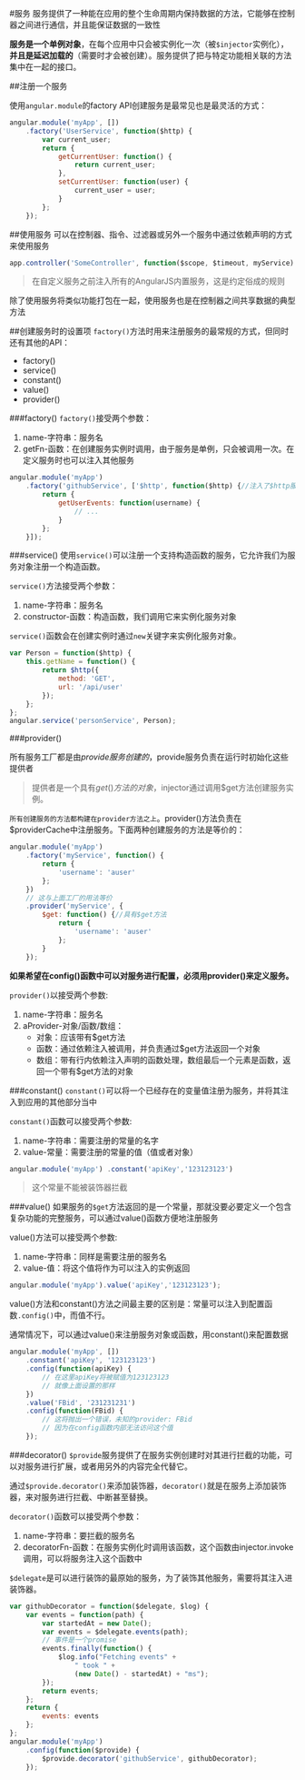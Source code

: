 #服务
服务提供了一种能在应用的整个生命周期内保持数据的方法，它能够在控制器之间进行通信，并且能保证数据的一致性

**服务是一个单例对象**，在每个应用中只会被实例化一次（被`$injector`实例化），**并且是延迟加载的**（需要时才会被创建）。服务提供了把与特定功能相关联的方法集中在一起的接口。

##注册一个服务

使用`angular.module`的factory API创建服务是最常见也是最灵活的方式：

```javascript
angular.module('myApp', [])
    .factory('UserService', function($http) {
        var current_user;
        return {
            getCurrentUser: function() {
                return current_user;
            },
            setCurrentUser: function(user) {
                current_user = user;
            }
        };
    });
```

##使用服务
可以在控制器、指令、过滤器或另外一个服务中通过依赖声明的方式来使用服务

```javascript
app.controller('SomeController', function($scope, $timeout, myService) {});
```

> 在自定义服务之前注入所有的AngularJS内置服务，这是约定俗成的规则

除了使用服务将类似功能打包在一起，使用服务也是在控制器之间共享数据的典型方法


##创建服务时的设置项
`factory()`方法时用来注册服务的最常规的方式，但同时还有其他的API：

* factory()
* service()
* constant()
* value()
* provider()

###factory()
`factory()`接受两个参数：

1. name-字符串：服务名
2. getFn-函数：在创建服务实例时调用，由于服务是单例，只会被调用一次。在定义服务时也可以注入其他服务

```javascript
angular.module('myApp')
    .factory('githubService', ['$http', function($http) {//注入了$http服务
        return {
            getUserEvents: function(username) {
                // ...
            }
        };
    }]);
```

###service()
使用`service()`可以注册一个支持构造函数的服务，它允许我们为服务对象注册一个构造函数。 

`service()`方法接受两个参数：

1. name-字符串：服务名
2. constructor-函数：构造函数，我们调用它来实例化服务对象

`service()`函数会在创建实例时通过`new`关键字来实例化服务对象。

```javascript
var Person = function($http) {
    this.getName = function() {
        return $http({
            method: 'GET',
            url: '/api/user'
        });
    };
};
angular.service('personService', Person);
```

###provider()

所有服务工厂都是由$provide服务创建的，$provide服务负责在运行时初始化这些提供者

> 提供者是一个具有$get()方法的对象，$injector通过调用$get方法创建服务实例。

`所有创建服务的方法都构建在provider方法之上`。provider()方法负责在$providerCache中注册服务。下面两种创建服务的方法是等价的：

```javascript
angular.module('myApp')
    .factory('myService', function() {
        return {
            'username': 'auser'
        };
    })
    // 这与上面工厂的用法等价
    .provider('myService', {
        $get: function() {//具有$get方法
            return {
                'username': 'auser'
            };
        }
    });
```

**如果希望在config()函数中可以对服务进行配置，必须用provider()来定义服务。**

`provider()`以接受两个参数:

1. name-字符串：服务名
2. aProvider-对象/函数/数组：
    * 对象：应该带有$get方法
    * 函数：通过依赖注入被调用，并负责通过$get方法返回一个对象
    * 数组：带有行内依赖注入声明的函数处理，数组最后一个元素是函数，返回一个带有$get方法的对象


###constant()
`constant()`可以将一个已经存在的变量值注册为服务，并将其注入到应用的其他部分当中

`constant()`函数可以接受两个参数: 

1. name-字符串：需要注册的常量的名字
2. value-常量：需要注册的常量的值（值或者对象）

```javascript
angular.module('myApp') .constant('apiKey','123123123')
```

> 这个常量不能被装饰器拦截

###value()
如果服务的`$get`方法返回的是一个常量，那就没要必要定义一个包含复杂功能的完整服务，可以通过value()函数方便地注册服务

value()方法可以接受两个参数: 

1. name-字符串：同样是需要注册的服务名
2. value-值：将这个值将作为可以注入的实例返回

```javascript
angular.module('myApp').value('apiKey','123123123');
```

value()方法和constant()方法之间最主要的区别是：常量可以注入到配置函数`.config()`中，而值不行。 

通常情况下，可以通过value()来注册服务对象或函数，用constant()来配置数据

```javascript
angular.module('myApp', [])
    .constant('apiKey', '123123123')
    .config(function(apiKey) {
        // 在这里apiKey将被赋值为123123123
        // 就像上面设置的那样
    })
    .value('FBid', '231231231')
    .config(function(FBid) {
        // 这将抛出一个错误，未知的provider: FBid
        // 因为在config函数内部无法访问这个值
    });
```

###decorator()
`$provide`服务提供了在服务实例创建时对其进行拦截的功能，可以对服务进行扩展，或者用另外的内容完全代替它。

通过`$provide.decorator()`来添加装饰器，`decorator()`就是在服务上添加装饰器，来对服务进行拦截、中断甚至替换。

`decorator()`函数可以接受两个参数：

1. name-字符串：要拦截的服务名
2. decoratorFn-函数：在服务实例化时调用该函数，这个函数由injector.invoke调用，可以将服务注入这个函数中

`$delegate`是可以进行装饰的最原始的服务，为了装饰其他服务，需要将其注入进装饰器。

```javascript
var githubDecorator = function($delegate, $log) {
    var events = function(path) {
        var startedAt = new Date();
        var events = $delegate.events(path);
        // 事件是一个promise 
        events.finally(function() {
            $log.info("Fetching events" +
                " took " +
                (new Date() - startedAt) + "ms");
        });
        return events;
    };
    return {
        events: events
    };
};
angular.module('myApp')
    .config(function($provide) {
        $provide.decorator('githubService', githubDecorator);
    });
```
